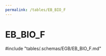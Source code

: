 ```yaml
---
permalink: /tables/EB_BIO_F
---
```

# EB_BIO_F
<!-- SPDX-License-Identifier: MPL-2.0 -->

<!-- ATTENTION : Ne pas supprimer ou modifier la ligne ci-dessous -->
#include "tables/.schemas/EGB/EB_BIO_F.md"
<!-- ATTENTION : Ne pas supprimer ou modifier la ligne ci-dessus -->

